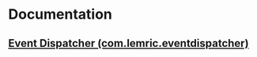# Documentation
## [ Event Dispatcher (com.lemric.eventdispatcher) ](https://docs.lemric.com/EventDispatcher)
